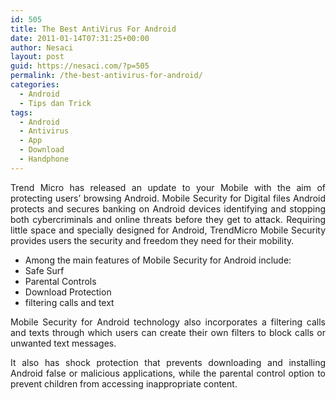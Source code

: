 ```yaml
---
id: 505
title: The Best AntiVirus For Android
date: 2011-01-14T07:31:25+00:00
author: Nesaci
layout: post
guid: https://nesaci.com/?p=505
permalink: /the-best-antivirus-for-android/
categories:
  - Android
  - Tips dan Trick
tags:
  - Android
  - Antivirus
  - App
  - Download
  - Handphone
---
```

<p style="text-align: justify;">
  Trend Micro has released an update to your Mobile with the aim of protecting users&#8217; browsing Android. Mobile Security for Digital files Android protects and secures banking on Android devices identifying and stopping both cybercriminals and online threats before they get to attack. Requiring little space and specially designed for Android, TrendMicro Mobile Security provides users the security and freedom they need for their mobility.
</p>

  * Among the main features of Mobile Security for Android include:
  * Safe Surf
  * Parental Controls
  * Download Protection
  * filtering calls and text

<p style="text-align: justify;">
  Mobile Security for Android technology also incorporates a filtering calls and texts through which users can create their own filters to block calls or unwanted text messages.
</p>

<p style="text-align: justify;">
  It also has shock protection that prevents downloading and installing Android false or malicious applications, while the parental control option to prevent children from accessing inappropriate content.
</p>